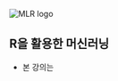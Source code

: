 ![MLR logo](https://github.com/MrKevinNa/MLwR/blob/master/image/MLwR%20logo.png?raw=true "Machine Learning using R")

R을 활용한 머신러닝
-------------------

-   본 강의는
